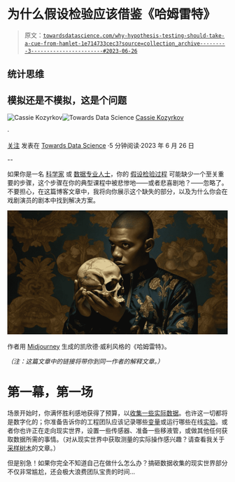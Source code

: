 # 为什么假设检验应该借鉴《哈姆雷特》

> 原文：[`towardsdatascience.com/why-hypothesis-testing-should-take-a-cue-from-hamlet-1e714733cec3?source=collection_archive---------3-----------------------#2023-06-26`](https://towardsdatascience.com/why-hypothesis-testing-should-take-a-cue-from-hamlet-1e714733cec3?source=collection_archive---------3-----------------------#2023-06-26)

## 统计思维

## 模拟还是不模拟，这是个问题

[](https://kozyrkov.medium.com/?source=post_page-----1e714733cec3--------------------------------)![Cassie Kozyrkov](https://kozyrkov.medium.com/?source=post_page-----1e714733cec3--------------------------------)[](https://towardsdatascience.com/?source=post_page-----1e714733cec3--------------------------------)![Towards Data Science](https://towardsdatascience.com/?source=post_page-----1e714733cec3--------------------------------) [Cassie Kozyrkov](https://kozyrkov.medium.com/?source=post_page-----1e714733cec3--------------------------------)

·

[关注](https://medium.com/m/signin?actionUrl=https%3A%2F%2Fmedium.com%2F_%2Fsubscribe%2Fuser%2F2fccb851bb5e&operation=register&redirect=https%3A%2F%2Ftowardsdatascience.com%2Fwhy-hypothesis-testing-should-take-a-cue-from-hamlet-1e714733cec3&user=Cassie+Kozyrkov&userId=2fccb851bb5e&source=post_page-2fccb851bb5e----1e714733cec3---------------------post_header-----------) 发表在 [Towards Data Science](https://towardsdatascience.com/?source=post_page-----1e714733cec3--------------------------------) ·5 分钟阅读·2023 年 6 月 26 日[](https://medium.com/m/signin?actionUrl=https%3A%2F%2Fmedium.com%2F_%2Fvote%2Ftowards-data-science%2F1e714733cec3&operation=register&redirect=https%3A%2F%2Ftowardsdatascience.com%2Fwhy-hypothesis-testing-should-take-a-cue-from-hamlet-1e714733cec3&user=Cassie+Kozyrkov&userId=2fccb851bb5e&source=-----1e714733cec3---------------------clap_footer-----------)

--

[](https://medium.com/m/signin?actionUrl=https%3A%2F%2Fmedium.com%2F_%2Fbookmark%2Fp%2F1e714733cec3&operation=register&redirect=https%3A%2F%2Ftowardsdatascience.com%2Fwhy-hypothesis-testing-should-take-a-cue-from-hamlet-1e714733cec3&source=-----1e714733cec3---------------------bookmark_footer-----------)

如果你是一名 [科学家](http://bit.ly/quaesita_scientists) 或 [数据专业人士](http://bit.ly/quaesita_universe)，你的 [假设检验过程](http://bit.ly/quaesita_donttrust) 可能缺少一个至关重要的步骤，这个步骤在你的典型课程中被悲惨地——或者悲喜剧地？——忽略了。不要担心，在这篇博客文章中，我将向你展示这个缺失的部分，以及为什么你会在戏剧演员的剧本中找到解决方案。

![](img/82b0490af332af26e22093ab16e22148.png)

作者用 [Midjourney](http://bit.ly/quaesita_countries) 生成的凯欣德·威利风格的《哈姆雷特》。

*（注：这篇文章中的链接将带你到同一作者的解释文章。）*

# 第一幕，第一场

场景开始时，你满怀胜利感地获得了预算，以[收集一些实际数据](http://bit.ly/quaesita_srstrees2)。也许这一切都将是数字化的；你准备告诉你的工程团队应该记录哪些[变量](http://bit.ly/quaesita_gistlist)或运行哪些在线[实验](http://bit.ly/quaesita_ab)。或者你也许正在走向现实世界，设置一些传感器、准备一些移液管，或做其他任何获取数据所需的事情。（对从现实世界中获取测量的实际操作感兴趣？请查看我关于[采样树木](http://bit.ly/quaesita_srstrees1)的文章。）

但是别急！如果你完全不知道自己在做什么怎么办？搞砸数据收集的现实世界部分不仅非常尴尬，还会极大浪费团队宝贵的时间…
